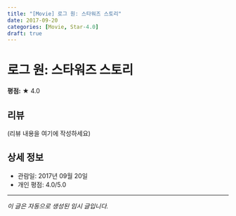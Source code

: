 ```yaml
---
title: "[Movie] 로그 원: 스타워즈 스토리"
date: 2017-09-20
categories: [Movie, Star-4.0]
draft: true
---
```


# 로그 원: 스타워즈 스토리

**평점:** ★ 4.0

## 리뷰

(리뷰 내용을 여기에 작성하세요)

## 상세 정보

- 관람일: 2017년 09월 20일
- 개인 평점: 4.0/5.0

---

*이 글은 자동으로 생성된 임시 글입니다.*
